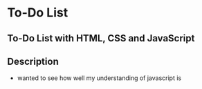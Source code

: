# **To-Do List**
## To-Do List with HTML, CSS and JavaScript

## Description
  - wanted to see how well my understanding of javascript is
